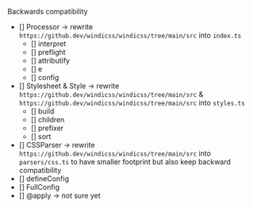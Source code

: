 Backwards compatibility 

- [] Processor -> rewrite `https://github.dev/windicss/windicss/tree/main/src` into `index.ts`
  - [] interpret
  - [] preflight
  - [] attributify
  - [] e
  - [] config
- [] Stylesheet & Style -> rewrite `https://github.dev/windicss/windicss/tree/main/src` & `https://github.dev/windicss/windicss/tree/main/src` into `styles.ts`
  - [] build
  - [] children
  - [] prefixer
  - [] sort
- [] CSSParser -> rewrite `https://github.dev/windicss/windicss/tree/main/src` into `parsers/css.ts` to have smaller footprint but also keep backward compatibility
- [] defineConfig
- [] FullConfig
- [] @apply -> not sure yet